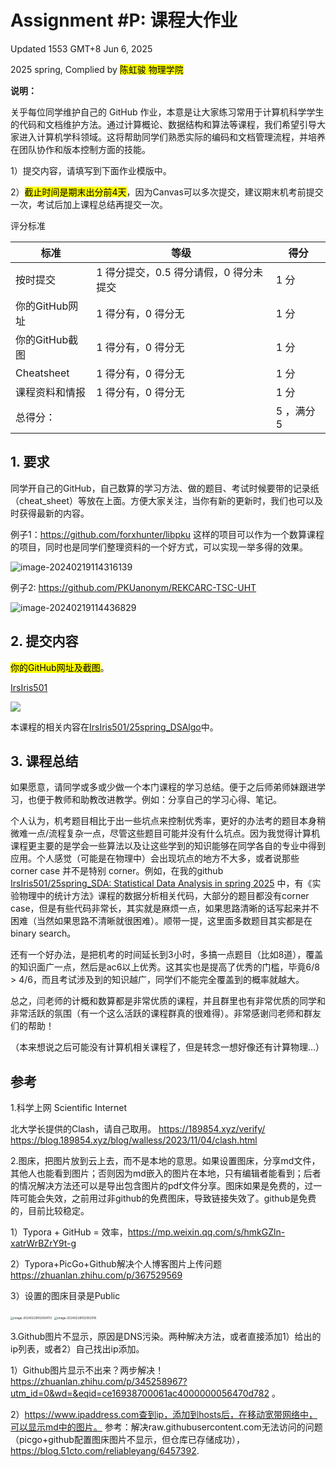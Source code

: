 # Assignment #P: 课程大作业

Updated 1553 GMT+8 Jun 6, 2025

2025 spring, Complied by <mark>陈虹骏 物理学院</mark>



**说明：**

关乎每位同学维护自己的 GitHub 作业，本意是让大家练习常用于计算机科学学生的代码和文档维护方法。通过计算概论、数据结构和算法等课程，我们希望引导大家进入计算机学科领域。这将帮助同学们熟悉实际的编码和文档管理流程，并培养在团队协作和版本控制方面的技能。

1）提交内容，请填写到下面作业模版中。

2）<mark>截止时间是期末出分前4天</mark>，因为Canvas可以多次提交，建议期末机考前提交一次，考试后加上课程总结再提交一次。



评分标准

| 标准           | 等级                                   | 得分       |
| -------------- | -------------------------------------- | ---------- |
| 按时提交       | 1 得分提交，0.5 得分请假，0 得分未提交 | 1 分       |
| 你的GitHub网址 | 1 得分有，0 得分无                     | 1 分       |
| 你的GitHub截图 | 1 得分有，0 得分无                     | 1 分       |
| Cheatsheet     | 1 得分有，0 得分无                     | 1 分       |
| 课程资料和情报 | 1 得分有，0 得分无                     | 1 分       |
| 总得分：       |                                        | 5 ，满分 5 |



## 1. 要求

同学开自己的GitHub，自己数算的学习方法、做的题目、考试时候要带的记录纸（cheat_sheet）等放在上面。方便大家关注，当你有新的更新时，我们也可以及时获得最新的内容。

例子1：https://github.com/forxhunter/libpku 这样的项目可以作为一个数算课程的项目，同时也是同学们整理资料的一个好方式，可以实现一举多得的效果。



![image-20240219114316139](https://raw.githubusercontent.com/GMyhf/img/main/img/image-20240219114316139.png)





例子2: https://github.com/PKUanonym/REKCARC-TSC-UHT

![image-20240219114436829](https://raw.githubusercontent.com/GMyhf/img/main/img/image-20240219114436829.png)



## 2. 提交内容

<mark>你的GitHub网址及截图</mark>。

[IrsIris501](https://github.com/IrsIris501)

![](https://raw.githubusercontent.com/IrsIris501/img/main/20250606153526.png)

本课程的相关内容在[IrsIris501/25spring_DSAlgo](https://github.com/IrsIris501/25spring_DSAlgo)中。



## 3. 课程总结

如果愿意，请同学或多或少做一个本门课程的学习总结。便于之后师弟师妹跟进学习，也便于教师和助教改进教学。例如：分享自己的学习心得、笔记。

个人认为，机考题目相比于出一些坑点来控制优秀率，更好的办法考的题目本身稍微难一点/流程复杂一点，尽管这些题目可能并没有什么坑点。因为我觉得计算机课程更主要的是学会一些算法以及让这些学到的知识能够在同学各自的专业中得到应用。个人感觉（可能是在物理中）会出现坑点的地方不大多，或者说那些 corner case 并不是特别 corner。例如，在我的github [IrsIris501/25spring_SDA: Statistical Data Analysis in spring 2025](https://github.com/IrsIris501/25spring_SDA) 中，有《实验物理中的统计方法》课程的数据分析相关代码，大部分的题目都没有corner case，但是有些代码非常长，其实就是麻烦一点，如果思路清晰的话写起来并不困难（当然如果思路不清晰就很困难）。顺带一提，这里面多数题目其实都是在 binary search。

还有一个好办法，是把机考的时间延长到3小时，多搞一点题目（比如8道），覆盖的知识面广一点，然后是ac6以上优秀。这其实也是提高了优秀的门槛，毕竟6/8 > 4/6，而且考试涉及到的知识越广，同学们不能完全覆盖到的概率就越大。

总之，闫老师的计概和数算都是非常优质的课程，并且群里也有非常优质的同学和非常活跃的氛围（有一个这么活跃的课程群真的很难得）。非常感谢闫老师和群友们的帮助！

（本来想说之后可能没有计算机相关课程了，但是转念一想好像还有计算物理...）

## 参考

1.科学上网 Scientific Internet

北大学长提供的Clash，请自己取用。
https://189854.xyz/verify/
https://blog.189854.xyz/blog/walless/2023/11/04/clash.html



2.图床，把图片放到云上去，而不是本地的意思。如果设置图床，分享md文件，其他人也能看到图片；否则因为md嵌入的图片在本地，只有编辑者能看到；后者的情况解决方法还可以是导出包含图片的pdf文件分享。图床如果是免费的，过一阵可能会失效，之前用过非github的免费图床，导致链接失效了。github是免费的，目前比较稳定。

1）Typora + GitHub = 效率，https://mp.weixin.qq.com/s/hmkGZln-xatrWrBZrY9t-g

2）Typora+PicGo+Github解决个人博客图片上传问题 https://zhuanlan.zhihu.com/p/367529569

3）设置的图床目录是Public

<img src="https://raw.githubusercontent.com/GMyhf/img/main/img/image-20240228102834113.png" alt="image-20240228102834113" style="zoom:33%;" />



<img src="https://raw.githubusercontent.com/GMyhf/img/main/img/image-20240228102902018.png" alt="image-20240228102902018" style="zoom:33%;" />





3.Github图片不显示，原因是DNS污染。两种解决方法，或者直接添加1）给出的ip列表，或者2）自己找出ip添加。

1）Github图片显示不出来？两步解决！ https://zhuanlan.zhihu.com/p/345258967?utm_id=0&wd=&eqid=ce16938700061ac4000000056470d782 。

2）https://www.ipaddress.com查到ip，添加到hosts后，在移动宽带网络中，可以显示md中的图片。 参考：解决raw.githubusercontent.com无法访问的问题（picgo+github配置图床图片不显示，但仓库已存储成功），https://blog.51cto.com/reliableyang/6457392.  



